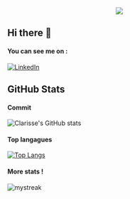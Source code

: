 <div align = "center">
    <img src=./bannière.png/>
</div>


## Hi there 👋

#### You can see me on :
[![LinkedIn](https://img.shields.io/badge/LinkedIn-blue?style=flat&logo=linkedin&logoColor=white)](https://[![LinkedIn](https://img.shields.io/badge/LinkedIn-bleu?style=flat&logo=linkedin&logoColor=white)](https://www.linkedin.com/in/ton-profile/))

## GitHub Stats

#### Commit 

![Clarisse's GitHub stats](https://github-readme-stats.vercel.app/api?username=clarisse-lebaut&hide=stars,prs,issues,contribs&show_icons=true&count_private=true&hide_rank=true&theme=catppuccin-latte)

#### Top langagues

[![Top Langs](https://github-readme-stats.vercel.app/api/top-langs/?username=clarisse-lebaut&layout=compact&theme=catppuccin-latte)](https://github.com/clarisse-lebaut)

#### More stats !
<img src="https://github-readme-streak-stats.herokuapp.com/?user=clarisse-lebaut&theme=catppuccin-latte" alt="mystreak"/>


